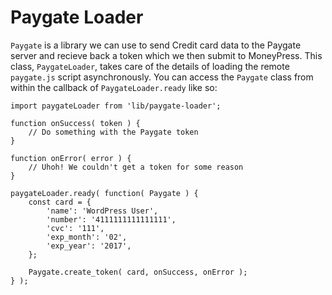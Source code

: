 Paygate Loader
==============

`Paygate` is a library we can use to send Credit card data to the Paygate server and recieve back a token which we then submit to MoneyPress. This class, `PaygateLoader`, takes care of the details of loading the remote `paygate.js` script asynchronously. You can access the `Paygate` class from within the callback of `PaygateLoader.ready` like so:

```es6
import paygateLoader from 'lib/paygate-loader';

function onSuccess( token ) {
	// Do something with the Paygate token
}

function onError( error ) {
	// Uhoh! We couldn't get a token for some reason
}

paygateLoader.ready( function( Paygate ) {
	const card = {
		'name': 'WordPress User',
		'number': '4111111111111111',
		'cvc': '111',
		'exp_month': '02',
		'exp_year': '2017',
	};

	Paygate.create_token( card, onSuccess, onError );
} );
```
